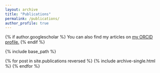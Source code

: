 ```yaml
---
layout: archive
title: "Publications"
permalink: /publications/
author_profile: true
---
```


{% if author.googlescholar %}
  You can also find my articles on <u><a href="{{author.orcid}}">my ORCID profile</a>.</u>
{% endif %}

{% include base_path %}

{% for post in site.publications reversed %}
  {% include archive-single.html %}
{% endfor %}
